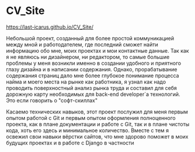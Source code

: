 # CV_Site
https://last-icarus.github.io/CV_Site/

Небольшой проект, созданный для более простой коммуникацией между мной и работодателем, где последний сможет найти информацию обо мне, моих проектах и мои контактные данные.
Так как я не являюсь ни дизайнером, ни редактором, то самые большие проблемы у меня возникли именно в создании удобного и приятного глазу дизайна и в написании содержания. Однако, прорабатывание содержания страниц дало мне более глубокое понимание процесса найма и моего места на рынке как работника, я узнал как надо проводить поверхностный анализ рынка труда и составил для себя дорожную карту необходимых для back-end developer`a технологий. Это если говорить о "софт-скиллах"

Касаемо технических навыков, этот проект послужил для меня первым опытом работой с Git и первым опытом оформления полноценного проекта, как в плане документации и работе с Git, так и в плане чистоты кода, хоть его здесь и минимальное количество. Вместе с тем я освежил свои навыки вёрстки сайтов, что мне здорово поможет в моих будущих проектах и в работе с Django в частности
